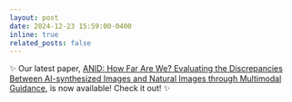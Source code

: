 ```yaml
---
layout: post
date: 2024-12-23 15:59:00-0400
inline: true
related_posts: false
---
```

✨ Our latest paper, [ANID: How Far Are We? Evaluating the Discrepancies Between AI-synthesized Images and Natural Images through Multimodal Guidance](https://arxiv.org/abs/2412.17632), is now available! Check it out! ✨